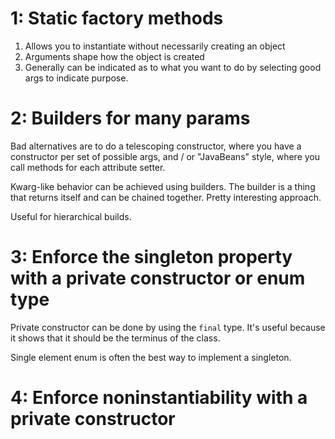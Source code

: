 # 1: Static factory methods

1. Allows you to instantiate without necessarily creating an object
2. Arguments shape how the object is created
3. Generally can be indicated as to what you want to do by selecting good args
   to indicate purpose.

# 2: Builders for many params

Bad alternatives are to do a telescoping constructor, where you have
a constructor per set of possible args, and / or "JavaBeans" style, where you
call methods for each attribute setter.

Kwarg-like behavior can be achieved using builders. The builder is a thing that
returns itself and can be chained together. Pretty interesting approach.

Useful for hierarchical builds.

# 3: Enforce the singleton property with a private constructor or enum type

Private constructor can be done by using the `final` type. It's useful because
it shows that it should be the terminus of the class.

Single element enum is often the best way to implement a singleton.


# 4: Enforce noninstantiability with a private constructor


